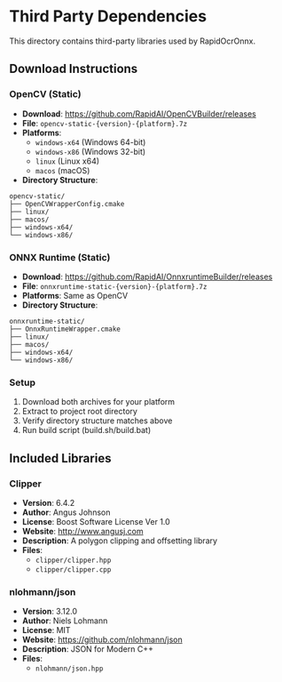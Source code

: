 # Third Party Dependencies

This directory contains third-party libraries used by RapidOcrOnnx.

## Download Instructions

### OpenCV (Static)
- **Download**: https://github.com/RapidAI/OpenCVBuilder/releases
- **File**: `opencv-static-{version}-{platform}.7z`
- **Platforms**: 
  - `windows-x64` (Windows 64-bit)
  - `windows-x86` (Windows 32-bit)
  - `linux` (Linux x64)
  - `macos` (macOS)
- **Directory Structure**:
```
opencv-static/
├── OpenCVWrapperConfig.cmake
├── linux/
├── macos/
├── windows-x64/
└── windows-x86/
```

### ONNX Runtime (Static)
- **Download**: https://github.com/RapidAI/OnnxruntimeBuilder/releases
- **File**: `onnxruntime-static-{version}-{platform}.7z`
- **Platforms**: Same as OpenCV
- **Directory Structure**:
```
onnxruntime-static/
├── OnnxRuntimeWrapper.cmake
├── linux/
├── macos/
├── windows-x64/
└── windows-x86/
```

### Setup
1. Download both archives for your platform
2. Extract to project root directory
3. Verify directory structure matches above
4. Run build script (build.sh/build.bat)

## Included Libraries

### Clipper
- **Version**: 6.4.2
- **Author**: Angus Johnson
- **License**: Boost Software License Ver 1.0
- **Website**: http://www.angusj.com
- **Description**: A polygon clipping and offsetting library
- **Files**: 
  - `clipper/clipper.hpp`
  - `clipper/clipper.cpp`

### nlohmann/json
- **Version**: 3.12.0
- **Author**: Niels Lohmann
- **License**: MIT
- **Website**: https://github.com/nlohmann/json
- **Description**: JSON for Modern C++
- **Files**: 
  - `nlohmann/json.hpp`
